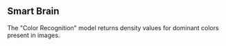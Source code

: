 ## Smart Brain

The "Color Recognition" model returns density values for dominant colors present in images.